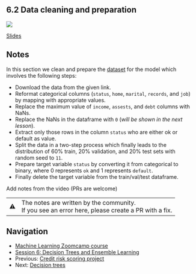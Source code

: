 ## 6.2 Data cleaning and preparation

<a href="https://www.youtube.com/watch?v=tfuQdI3YO2c&list=PL3MmuxUbc_hIhxl5Ji8t4O6lPAOpHaCLR"><img src="images/thumbnail-6-02.jpg"></a>

[Slides](https://www.slideshare.net/AlexeyGrigorev/ml-zoomcamp-6-decision-trees-and-ensemble-learning)


## Notes

In this section we clean and prepare the [dataset](https://github.com/gastonstat/CreditScoring/raw/master/CreditScoring.csv) for the model which involves the following steps:

- Download the data from the given link.
- Reformat categorical columns (`status`, `home`, `marital`, `records`, and `job`) by mapping with appropriate values.
- Replace the maximum value of `income`, `assests`, and `debt` columns with NaNs.
- Replace the NaNs in the dataframe with `0` (*will be shown in the next lesson*).
- Extract only those rows in the column `status` who are either ok or default as value.
- Split the data in a two-step process which finally leads to the distribution of 60% train, 20% validation, and 20% test sets with random seed to `11`.
- Prepare target variable `status` by converting it from categorical to binary, where 0 represents `ok` and 1 represents `default`.
- Finally delete the target variable from the train/val/test dataframe.

Add notes from the video (PRs are welcome)


<table>
   <tr>
      <td>⚠️</td>
      <td>
         The notes are written by the community. <br>
         If you see an error here, please create a PR with a fix.
      </td>
   </tr>
</table>


## Navigation

* [Machine Learning Zoomcamp course](../)
* [Session 6: Decision Trees and Ensemble Learning](./)
* Previous: [Credit risk scoring project](01-credit-risk.md)
* Next: [Decision trees](03-decision-trees.md)
